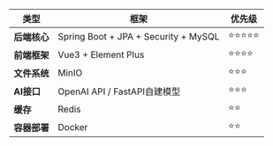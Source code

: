 | 类型         | 框架                                 | 优先级 |
| ------------ | ------------------------------------ | ------ |
| **后端核心** | Spring Boot + JPA + Security + MySQL | ⭐⭐⭐⭐⭐  |
| **前端框架** | Vue3 + Element Plus                  | ⭐⭐⭐⭐   |
| **文件系统** | MinIO                                | ⭐⭐⭐    |
| **AI接口**   | OpenAI API / FastAPI自建模型         | ⭐⭐⭐    |
| **缓存**     | Redis                                | ⭐⭐     |
| **容器部署** | Docker                               | ⭐⭐     |